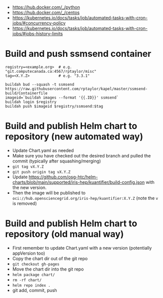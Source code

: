 - https://hub.docker.com/_/python
- https://hub.docker.com/_/centos
- https://kubernetes.io/docs/tasks/job/automated-tasks-with-cron-jobs/#concurrency-policy
- https://kubernetes.io/docs/tasks/job/automated-tasks-with-cron-jobs/#jobs-history-limits

# Build and push ssmsend container
```
registry=<example.org>  # e.g. "git.computecanada.ca:4567/rptaylor/misc"
tag=<X.Y.Z>             # e.g. "3.3.1"

buildah bud --squash -t ssmsend https://raw.githubusercontent.com/rptaylor/kapel/master/ssmsend-build/Containerfile
imageid=`buildah images --format '{{.ID}}' ssmsend`
buildah login $registry
buildah push $imageid $registry/ssmsend:$tag
```

# Build and publish Helm chart to repository (new automated way)
- Update Chart.yaml as needed
- Make sure you have checked out the desired branch and pulled the commit (typically after squashing/merging)
- `git tag vX.Y.Z`
- `git push origin tag vX.Y.Z`
- Update https://github.com/osg-htc/helm-charts/blob/main/supported/iris-hep/kuantifier/build-config.json with the new version.
- Then the image will be published to `oci://hub.opensciencegrid.org/iris-hep/kuantifier:X.Y.Z` (note the `v` is removed)

# Build and publish Helm chart to repository (old manual way)
- First remember to update Chart.yaml with a new version (potentially appVersion too)
- Copy the chart dir out of the git repo
- `git checkout gh-pages`
- Move the chart dir into the git repo
- `helm package chart/`
- `rm -rf chart/`
- `helm repo index .`
- git add, commit, push
